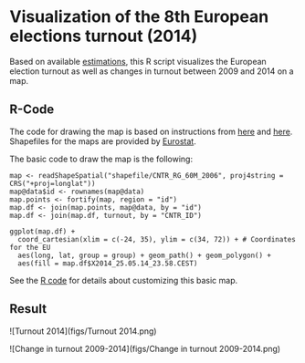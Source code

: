 # Visualization of the 8th European elections turnout (2014)

Based on available [estimations](http://www.results-elections2014.eu/en/turnout.html), this R script visualizes the European election turnout as well as changes in turnout between 2009 and 2014 on a map.

## R-Code

The code for drawing the map is based on instructions from [here](http://f.briatte.org/teaching/ida/100_maps.html) and [here](https://github.com/hadley/ggplot2/wiki/plotting-polygon-shapefiles). Shapefiles for the maps are provided by [Eurostat](http://epp.eurostat.ec.europa.eu/portal/page/portal/gisco_Geographical_information_maps/popups/references/administrative_units_statistical_units_1).

The basic code to draw the map is the following:

```
map <- readShapeSpatial("shapefile/CNTR_RG_60M_2006", proj4string = CRS("+proj=longlat"))
map@data$id <- rownames(map@data)
map.points <- fortify(map, region = "id")
map.df <- join(map.points, map@data, by = "id")
map.df <- join(map.df, turnout, by = "CNTR_ID")

ggplot(map.df) +
  coord_cartesian(xlim = c(-24, 35), ylim = c(34, 72)) + # Coordinates for the EU
  aes(long, lat, group = group) + geom_path() + geom_polygon() +
  aes(fill = map.df$X2014_25.05.14_23.58.CEST)
```

See the [R code](https://github.com/n-klotz/European-Election-Turnout-Visualization-2014/blob/master/Vote%20Turnout%20EP%202014.R) for details about customizing this basic map.

## Result

![Turnout 2014](figs/Turnout 2014.png)

![Change in turnout 2009-2014](figs/Change in turnout 2009-2014.png)
